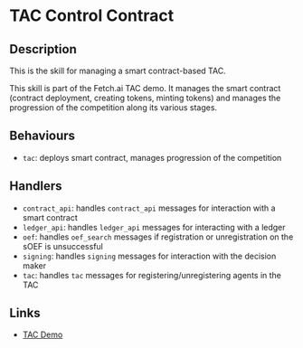# TAC Control Contract

## Description

This is the skill for managing a smart contract-based TAC.

This skill is part of the Fetch.ai TAC demo. It manages the smart contract (contract deployment, creating tokens, minting tokens) and manages the progression of the competition along its various stages.

## Behaviours

- `tac`:  deploys smart contract, manages progression of the competition

## Handlers

- `contract_api`: handles `contract_api` messages for interaction with a smart contract
- `ledger_api`: handles `ledger_api` messages for interacting with a ledger
- `oef`: handles `oef_search` messages if registration or unregistration on the sOEF is unsuccessful
- `signing`: handles `signing` messages for interaction with the decision maker
- `tac`: handles `tac` messages for registering/unregistering agents in the TAC

## Links

- <a href="https://docs.fetch.ai/aea/tac-skills-contract/" target="_blank">TAC Demo</a>
